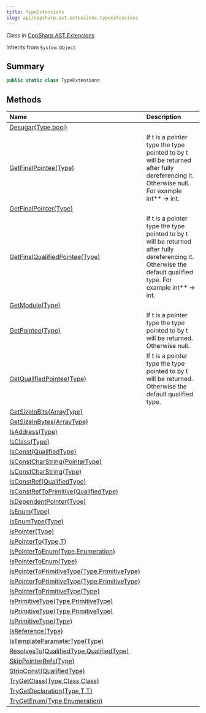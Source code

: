 ```yaml
---
title: TypeExtensions
slug: api/cppsharp.ast.extensions.typeextensions
---
```

Class in [CppSharp.AST.Extensions](/api/cppsharp/ast/extensions)

Inherits from `System.Object`

## Summary



```csharp
public static class TypeExtensions
```

## Methods

|Name|Description|
|:---|:---|
|[Desugar\(Type,bool\)](/api/cppsharp/ast/extensions/typeextensions/desugar)||
|[GetFinalPointee\(Type\)](/api/cppsharp/ast/extensions/typeextensions/getfinalpointee)|If t is a pointer type the type pointed to by t will be returned after fully dereferencing it. Otherwise null. For example int** -&gt; int.|
|[GetFinalPointer\(Type\)](/api/cppsharp/ast/extensions/typeextensions/getfinalpointer)||
|[GetFinalQualifiedPointee\(Type\)](/api/cppsharp/ast/extensions/typeextensions/getfinalqualifiedpointee)|If t is a pointer type the type pointed to by t will be returned after fully dereferencing it. Otherwise the default qualified type. For example int** -&gt; int.|
|[GetModule\(Type\)](/api/cppsharp/ast/extensions/typeextensions/getmodule)||
|[GetPointee\(Type\)](/api/cppsharp/ast/extensions/typeextensions/getpointee)|If t is a pointer type the type pointed to by t will be returned. Otherwise null.|
|[GetQualifiedPointee\(Type\)](/api/cppsharp/ast/extensions/typeextensions/getqualifiedpointee)|If t is a pointer type the type pointed to by t will be returned. Otherwise the default qualified type.|
|[GetSizeInBits\(ArrayType\)](/api/cppsharp/ast/extensions/typeextensions/getsizeinbits)||
|[GetSizeInBytes\(ArrayType\)](/api/cppsharp/ast/extensions/typeextensions/getsizeinbytes)||
|[IsAddress\(Type\)](/api/cppsharp/ast/extensions/typeextensions/isaddress)||
|[IsClass\(Type\)](/api/cppsharp/ast/extensions/typeextensions/isclass)||
|[IsConst\(QualifiedType\)](/api/cppsharp/ast/extensions/typeextensions/isconst)||
|[IsConstCharString\(PointerType\)](/api/cppsharp/ast/extensions/typeextensions/isconstcharstring-2)||
|[IsConstCharString\(Type\)](/api/cppsharp/ast/extensions/typeextensions/isconstcharstring-1)||
|[IsConstRef\(QualifiedType\)](/api/cppsharp/ast/extensions/typeextensions/isconstref)||
|[IsConstRefToPrimitive\(QualifiedType\)](/api/cppsharp/ast/extensions/typeextensions/isconstreftoprimitive)||
|[IsDependentPointer\(Type\)](/api/cppsharp/ast/extensions/typeextensions/isdependentpointer)||
|[IsEnum\(Type\)](/api/cppsharp/ast/extensions/typeextensions/isenum)||
|[IsEnumType\(Type\)](/api/cppsharp/ast/extensions/typeextensions/isenumtype)||
|[IsPointer\(Type\)](/api/cppsharp/ast/extensions/typeextensions/ispointer)||
|[IsPointerTo\(Type,T\)](/api/cppsharp/ast/extensions/typeextensions/ispointerto)||
|[IsPointerToEnum\(Type,Enumeration\)](/api/cppsharp/ast/extensions/typeextensions/ispointertoenum-2)||
|[IsPointerToEnum\(Type\)](/api/cppsharp/ast/extensions/typeextensions/ispointertoenum-1)||
|[IsPointerToPrimitiveType\(Type,PrimitiveType\)](/api/cppsharp/ast/extensions/typeextensions/ispointertoprimitivetype-3)||
|[IsPointerToPrimitiveType\(Type,PrimitiveType\)](/api/cppsharp/ast/extensions/typeextensions/ispointertoprimitivetype-2)||
|[IsPointerToPrimitiveType\(Type\)](/api/cppsharp/ast/extensions/typeextensions/ispointertoprimitivetype-1)||
|[IsPrimitiveType\(Type,PrimitiveType\)](/api/cppsharp/ast/extensions/typeextensions/isprimitivetype-3)||
|[IsPrimitiveType\(Type,PrimitiveType\)](/api/cppsharp/ast/extensions/typeextensions/isprimitivetype-2)||
|[IsPrimitiveType\(Type\)](/api/cppsharp/ast/extensions/typeextensions/isprimitivetype-1)||
|[IsReference\(Type\)](/api/cppsharp/ast/extensions/typeextensions/isreference)||
|[IsTemplateParameterType\(Type\)](/api/cppsharp/ast/extensions/typeextensions/istemplateparametertype)||
|[ResolvesTo\(QualifiedType,QualifiedType\)](/api/cppsharp/ast/extensions/typeextensions/resolvesto)||
|[SkipPointerRefs\(Type\)](/api/cppsharp/ast/extensions/typeextensions/skippointerrefs)||
|[StripConst\(QualifiedType\)](/api/cppsharp/ast/extensions/typeextensions/stripconst)||
|[TryGetClass\(Type,Class,Class\)](/api/cppsharp/ast/extensions/typeextensions/trygetclass)||
|[TryGetDeclaration\(Type,T,T\)](/api/cppsharp/ast/extensions/typeextensions/trygetdeclaration)||
|[TryGetEnum\(Type,Enumeration\)](/api/cppsharp/ast/extensions/typeextensions/trygetenum)||


